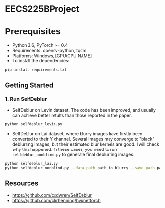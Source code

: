 # EECS225BProject

# Prerequisites
- Python 3.6, PyTorch >= 0.4 
- Requirements: opencv-python, tqdm
- Platforms: Windows, [GPU/CPU NAME]
- To install the dependencies:
```bash
pip install requirements.txt
```

## Getting Started

### 1. Run SelfDeblur
- SelfDeblur on Levin dataset. The code has been improved, and usually can achieve better retults than those reported in the paper.
```bash
python selfdeblur_levin.py 
```

- SelfDeblur on Lai dataset, where blurry images have firstly been converted to their Y channel. Several images may converge to "black" deblurring images, but their estimated blur kernels are good. I will check why this happened. In these cases, you need to run `selfdeblur_nonblind.py` to generate final deblurring images.
```bash
python selfdeblur_lai.py 
python selfdeblur_nonblind.py --data_path path_to_blurry --save_path path_to_estimated_kernel # Optional nonblind SelfDeblur. Given kernel estimated by Gk, only update Gx.
```

## Resources
- https://github.com/csdwren/SelfDeblur 
- https://github.com/chrhenning/hypnettorch
